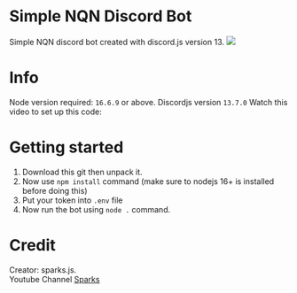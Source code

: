 # Simple NQN Discord Bot
Simple NQN discord bot created with discord.js version 13.
<img src="https://cdn.discordapp.com/attachments/952213743717208144/992368653263712297/simple_bot_like_nqn.png"/>
# Info
Node version required: `16.6.9` or above.
Discordjs version `13.7.0`
Watch this video to set up this code: 

# Getting started
1. Download this git then unpack it.
2. Now use `npm install` command (make sure to nodejs 16+ is installed before doing this)
3. Put your token into `.env` file
4. Now run the bot using `node .` command.

# Credit
Creator: sparks.js.<br/>
Youtube Channel [Sparks]([https://www.youtube.com/channel/UCwsiWQMSomXFjWWpRQbc35A](https://www.youtube.com/channel/UCKri-qBHhE30VYH3Dcu3oVw)) 
